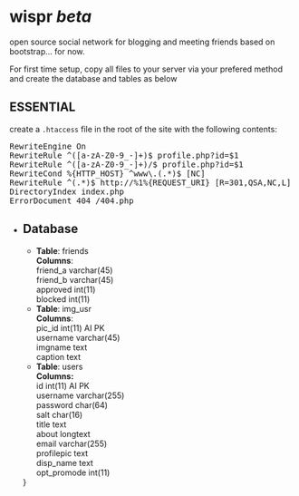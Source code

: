 <h1>wispr <em>beta</em></h1>

<p>open source social network for blogging and meeting friends based on bootstrap... for now.</p>

<p>For first time setup, copy all files to your server via your prefered method and create the database and tables as below</p>

<h2>ESSENTIAL</h2> 
<p>create a <code>.htaccess</code> file in the root of the site with the following contents:</p>
<pre>
RewriteEngine On
RewriteRule ^([a-zA-Z0-9_-]+)$ profile.php?id=$1
RewriteRule ^([a-zA-Z0-9_-]+)/$ profile.php?id=$1
RewriteCond %{HTTP_HOST} ^www\.(.*)$ [NC]
RewriteRule ^(.*)$ http://%1%{REQUEST_URI} [R=301,QSA,NC,L]
DirectoryIndex index.php
ErrorDocument 404 /404.php
</pre>

<ul>
<li>
<h2>Database</h2>
<ul>
<li><strong>Table</strong>: friends<br>
  <strong>Columns</strong>:<br>
  friend_a varchar(45)<br> 
  friend_b varchar(45) <br>
  approved int(11) <br>
  blocked int(11)</li>
<li><strong>Table</strong>: img_usr<br>
  <strong>Columns</strong>:<br>
  pic_id int(11) AI PK <br>
  username varchar(45) <br>
  imgname text <br>
  caption text<br>
</li>  
<li><strong>Table</strong>: users<br>
  <strong>Columns:</strong><br>
  id int(11) AI PK <br>
  username varchar(255) <br>
  password char(64)<br> 
  salt char(16) <br>
  title text <br>
  about longtext <br>
  email varchar(255) <br>
  profilepic text <br>
  disp_name text <br>
  opt_promode int(11)
  </li>
  </ul>
  }</li></ul>
